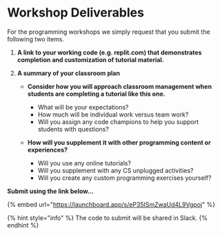 # Workshop Deliverables

For the programming workshops we simply request that you submit the following two items.

1. **A link to your working code \(e.g. replit.com\) that demonstrates completion and customization of tutorial material.**
2. **A summary of your classroom plan**

   * **Consider how you will approach classroom management when students are completing a tutorial like this one.** 
     * What will be your expectations? 
     * How much will be individual work versus team work?
     * Will you assign any code champions to help you support students with questions?

 

   * **How will you supplement it with other programming content or experiences?**
     * Will you use any online tutorials?
     * Will you supplement with any CS unplugged activities?
     * Will you create any custom programming exercises yourself?

**Submit using the link below...**

{% embed url="https://launchboard.app/s/eP35lSmZwaUd4L9Vgpoj" %}

{% hint style="info" %}
The code to submit will be shared in Slack.
{% endhint %}

